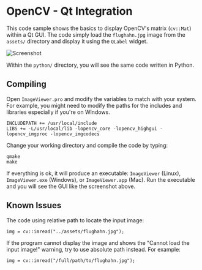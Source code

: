 OpenCV - Qt Integration
=======================

This code sample shows the basics to display OpenCV's matrix (`cv::Mat`) within a Qt GUI. The code simply load the `flughahn.jpg` image from the `assets/` directory and display it using the `QLabel` widget.

![Screenshot](http://i.imgur.com/k1et0FY.png)

Within the `python/` directory, you will see the same code written in Python.

Compiling
---------

Open `ImageViewer.pro` and modify the variables to match with your system. For example, you might need to modify the paths for the includes and libraries especially if you're on Windows.

    INCLUDEPATH += /usr/local/include
    LIBS += -L/usr/local/lib -lopencv_core -lopencv_highgui -lopencv_imgproc -lopencv_imgcodecs

Change your working directory and compile the code by typing:

    qmake
    make

If everything is ok, it will produce an executable: `ImageViewer` (Linux), `ImageViewer.exe` (Windows), or `ImageViewer.app` (Mac). Run the executable and you will see the GUI like the screenshot above.

Known Issues
------------

The code using relative path to locate the input image:

    img = cv::imread("../assets/flughahn.jpg");

If the program cannot display the image and shows the "Cannot load the input image!" warning, try to use absolute path instead. For example:

    img = cv::imread("/full/path/to/flughahn.jpg");
